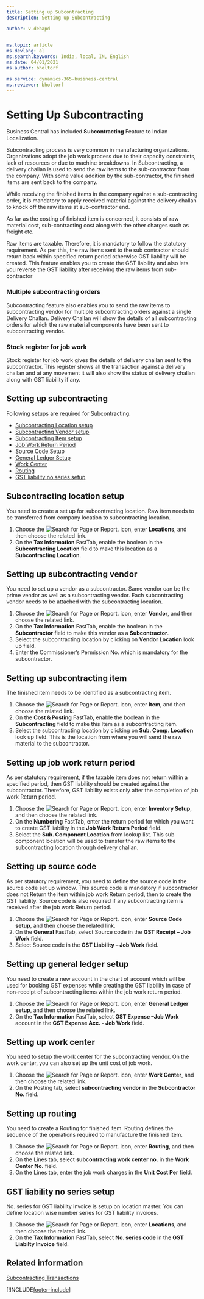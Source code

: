 ```yaml
---
title: Setting up Subcontracting
description: Setting up Subcontracting

author: v-debapd

    
ms.topic: article
ms.devlang: al
ms.search.keywords: India, local, IN, English
ms.date: 04/01/2021
ms.author: bholtorf

ms.service: dynamics-365-business-central
ms.reviewer: bholtorf
---
```


# Setting Up Subcontracting


Business Central has included **Subcontracting** Feature to Indian Localization.

Subcontracting process is very common in manufacturing organizations. Organizations adopt the job work process due to their capacity constraints, lack of resources or due to machine breakdowns. In Subcontracting, a delivery challan is used to send the raw items to the sub-contractor from the company. With some value addition by the sub-contractor, the finished items are sent back to the company.

While receiving the finished items in the company against a sub-contracting order, it is mandatory to apply received material against the delivery challan to knock off the raw items at sub-contractor end.

As far as the costing of finished item is concerned, it consists of raw material cost, sub-contracting cost along with the other charges such as freight etc. 

Raw items are taxable. Therefore, it is mandatory to follow the statutory requirement. As per this, the raw items sent to the sub contractor should return back within specified return period otherwise GST liability will be created. This feature enables you to create the GST liability and also lets you reverse the GST liability after receiving the raw items from sub- contractor

### Multiple subcontracting orders

Subcontracting feature also enables you to send the raw items to subcontracting vendor for multiple subcontracting orders against a single Delivery Challan. Delivery Challan will show the details of all subcontracting orders for which the raw material components have been sent to subcontracting vendor.

### Stock register for job work

Stock register for job work gives the details of delivery challan sent to the subcontractor. This register shows all the transaction against a delivery challan and at any movement it will also show the status of delivery challan along with GST liability if any.

## Setting up subcontracting 

Following setups are required for Subcontracting:

- [Subcontracting Location setup](subcontracting-001-basic-setup.md#subcontracting-location-setup)
- [Subcontracting Vendor setup](subcontracting-001-basic-setup.md#setting-up-subcontracting-vendor)
- [Subcontracting Item setup](subcontracting-001-basic-setup.md#setting-up-subcontracting-item)
- [Job Work Return Period](subcontracting-001-basic-setup.md#setting-up-job-work-return-period)
- [Source Code Setup](subcontracting-001-basic-setup.md#setting-up-source-code)
- [General Ledger Setup](subcontracting-001-basic-setup.md#setting-up-general-ledger-setup)
- [Work Center](subcontracting-001-basic-setup.md#setting-up-work-center)
- [Routing](subcontracting-001-basic-setup.md#setting-up-routing)
- [GST liability no series setup](subcontracting-001-basic-setup.md#gst-liability-no-series-setup)


## Subcontracting location setup

You need to create a set up for subcontracting location. Raw item needs to be transferred from company location to subcontracting location.

1. Choose the ![Search for Page or Report.](image/search_small.png "Search for Page or Report icon") icon, enter **Locations**, and then choose the related link.
2. On the **Tax Information** FastTab, enable the boolean in the **Subcontracting Location** field to make this location as a **Subcontracting Location**.

## Setting up subcontracting vendor 

You need to set up a vendor as a subcontractor. Same vendor can be the prime vendor as well as a subcontracting vendor. Each subcontracting vendor needs to be attached with the subcontracting location.

1. Choose the ![Search for Page or Report.](image/search_small.png "Search for Page or Report icon") icon, enter **Vendor**, and then choose the related link.
2. On the **Tax Information** FastTab, enable the boolean in the **Subcontractor** field to make this vendor as a **Subcontractor**.
3. Select the subcontracting location by clicking on **Vendor Location** look up field. 
4. Enter the Commissioner’s Permission No. which is mandatory for the subcontractor. 

## Setting up subcontracting item 

The finished item needs to be identified as a subcontracting item.

1. Choose the ![Search for Page or Report.](image/search_small.png "Search for Page or Report icon") icon, enter **Item**, and then choose the related link.
2. On the **Cost & Posting** FastTab, enable the boolean in the **Subcontracting** field to make this Item as a subcontracting item.
3. Select the subcontracting location by clicking on **Sub. Comp. Location** look up field. This is the location from where you will send the raw material to the subcontractor. 


## Setting up job work return period

As per statutory requirement, if the taxable item does not return within a specified period, then GST liability should be created against the subcontractor. Therefore, GST liability exists only after the completion of job work Return period. 

1. Choose the ![Search for Page or Report.](image/search_small.png "Search for Page or Report icon") icon, enter **Inventory Setup**, and then choose the related link.
2. On the **Numbering** FastTab, enter the return period for which you want to create GST liability in the **Job Work Return Period** field.
3. Select the **Sub. Component Location** from lookup list. This sub component location will be used to transfer the raw items to the subcontracting location through delivery challan.

## Setting up source code

As per statutory requirement, you need to define the source code in the source code set up window. This source code is mandatory if subcontractor does not Return the item within job work Return period, then to create the GST liability. Source code is also required if any subcontracting item is received after the job work Return period.

1. Choose the ![Search for Page or Report.](image/search_small.png "Search for Page or Report icon") icon, enter **Source Code setup**, and then choose the related link.
2. On the **General** FastTab, select Source code in the **GST Receipt – Job Work** field. 
3. Select Source code in the **GST Liability – Job Work** field.


## Setting up general ledger setup

You need to create a new account in the chart of account which will be used for booking GST expenses while creating the GST liability in case of non-receipt of subcontracting items within the job work return period.

1. Choose the ![Search for Page or Report.](image/search_small.png "Search for Page or Report icon") icon, enter **General Ledger setup**, and then choose the related link.
2. On the **Tax Information** FastTab, select **GST Expense –Job Work** account in the **GST Expense Acc. - Job Work** field.
        

## Setting up work center

You need to setup the work center for the subcontracting vendor. On the work center, you can also set up the unit cost of job work.

1.  Choose the ![Search for Page or Report.](image/search_small.png "Search for Page or Report icon") icon, enter **Work Center**, and then choose the related link.
2. On the Posting tab, select **subcontracting vendor** in the **Subcontractor No.** field.

## Setting up routing

You need to create a Routing for finished item. Routing defines the sequence of the operations required to manufacture the finished item.

1. Choose the ![Search for Page or Report.](image/search_small.png "Search for Page or Report icon") icon, enter **Routing**, and then choose the related link.
2. On the Lines tab, select **subcontracting work center no.** in the **Work Center No.** field. 
3. On the  Lines tab, enter the job work charges in the **Unit Cost Per** field.


## GST liability no series setup

No. series for GST liability invoice is setup on location master. You can define location wise number series for GST liability invoices.

1. Choose the ![Search for Page or Report.](image/search_small.png "Search for Page or Report icon") icon, enter **Locations**, and then choose the related link.
2. On the **Tax Information** FastTab, select **No. series code** in the **GST Liabilty Invoice** field.

## Related information 
[Subcontracting Transactions](Subcontracting-Transactions.md)







[!INCLUDE[footer-include](../../includes/footer-banner.md)]
